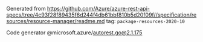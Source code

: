 Generated from https://github.com/Azure/azure-rest-api-specs/tree/4c93f28f89435f6d244f4db61bbf810b5d20f09f//specification/resources/resource-manager/readme.md tag: `package-resources-2020-10`

Code generator @microsoft.azure/autorest.go@2.1.175


